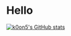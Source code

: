 # Hello

[![k0on5's GitHub stats](https://github-readme-stats.vercel.app/api?username=k0on5)](https://github.com/k0on5/github-readme-stats)
